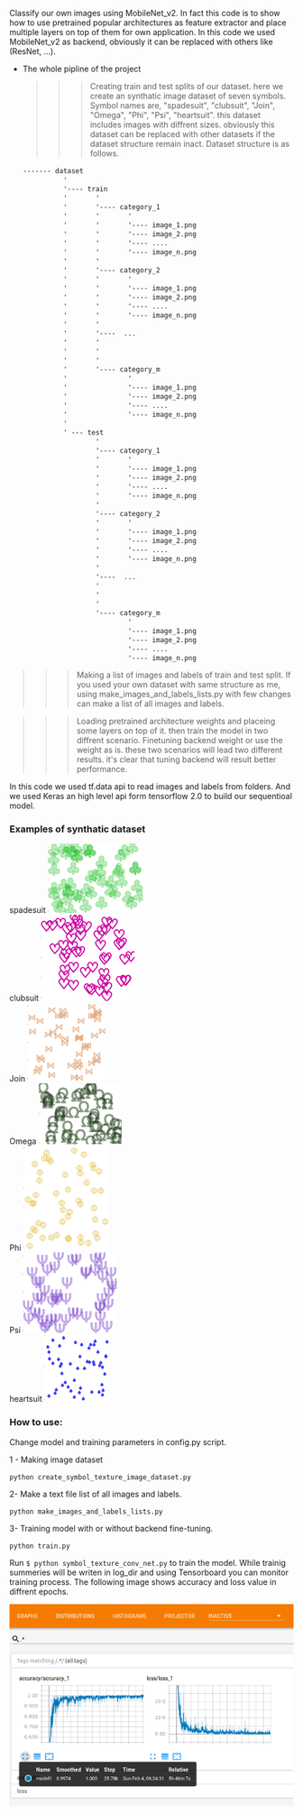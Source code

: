 Classify our own images using MobileNet_v2. 
In fact this code is to show how to use pretrained popular architectures as feature 
extractor and place multiple layers on top of them for own application. In this code we 
used MobileNet_v2 as backend, obviously it can be replaced with others like (ResNet, ...).
    
* The whole pipline of the project
    >>> Creating train and test splits of our dataset.
    here we create an synthatic image dataset of seven symbols. Symbol names are, "spadesuit",
    "clubsuit", "Join", "Omega", "Phi", "Psi", "heartsuit". this dataset includes images 
    with diffrent sizes. obviously this dataset can be replaced with other datasets if the 
    dataset structure remain inact. Dataset structure is as follows.

      ------- dataset
                '
                '---- train
                '       '
                '       '---- category_1
                '       '       '
                '       '       '---- image_1.png
                '       '       '---- image_2.png
                '       '       '---- ....
                '       '       '---- image_n.png
                '       '
                '       '---- category_2
                '       '       '
                '       '       '---- image_1.png
                '       '       '---- image_2.png
                '       '       '---- ....
                '       '       '---- image_n.png
                '       '
                '       '----  ...
                '       '       
                '       '       
                '       '
                '       '---- category_m
                '               '
                '               '---- image_1.png
                '               '---- image_2.png
                '               '---- ....
                '               '---- image_n.png
                '       
                ' --- test 
                        '
                        '---- category_1
                        '       '
                        '       '---- image_1.png
                        '       '---- image_2.png
                        '       '---- ....
                        '       '---- image_n.png
                        '
                        '---- category_2
                        '       '
                        '       '---- image_1.png
                        '       '---- image_2.png
                        '       '---- ....
                        '       '---- image_n.png
                        '
                        '----  ...
                        '       
                        '       
                        '
                        '---- category_m
                                '
                                '---- image_1.png
                                '---- image_2.png
                                '---- ....
                                '---- image_n.png

>>> Making a list of images and labels of train and test split.
    If you used your own dataset with same structure as me, using make_images_and_labels_lists.py
    with few changes can make a list of all images and labels.

>>> Loading pretrained architecture weights and placeing some layers on top of it. then train
    the model in two diffrent scenario. Finetuning backend weight or use the weight as is. these
    two scenarios will lead two different results. it's clear that tuning backend will result 
    better performance.

In this code we used tf.data api to read images and labels from folders. And we used Keras an 
high level api form tensorflow 2.0 to build our sequentioal model. 

### Examples of synthatic dataset
spadesuit
![alt text](https://github.com/m-nasiri/tensorflow-2.0/blob/master/Classify_My_Own_Images_Using_MobileNet_Backend/images/image_0.png)
<br />
clubsuit
![alt text](https://github.com/m-nasiri/tensorflow-2.0/blob/master/Classify_My_Own_Images_Using_MobileNet_Backend/images/image_1.png)
<br />
Join
![alt text](https://github.com/m-nasiri/tensorflow-2.0/blob/master/Classify_My_Own_Images_Using_MobileNet_Backend/images/image_2.png)
<br />
Omega
![alt text](https://github.com/m-nasiri/tensorflow-2.0/blob/master/Classify_My_Own_Images_Using_MobileNet_Backend/images/image_3.png)
<br />
Phi
![alt text](https://github.com/m-nasiri/tensorflow-2.0/blob/master/Classify_My_Own_Images_Using_MobileNet_Backend/images/image_4.png)
<br />
Psi
![alt text](https://github.com/m-nasiri/tensorflow-2.0/blob/master/Classify_My_Own_Images_Using_MobileNet_Backend/images/image_5.png)
<br />
heartsuit
![alt text](https://github.com/m-nasiri/tensorflow-2.0/blob/master/Classify_My_Own_Images_Using_MobileNet_Backend/images/image_6.png)
<br />


### How to use:
Change model and training parameters in config.py script.

1 - Making image dataset

    python create_symbol_texture_image_dataset.py

2- Make a text file list of all images and labels.
    
    python make_images_and_labels_lists.py

3- Training model with or without backend fine-tuning.
    
    python train.py


Run `$ python symbol_texture_conv_net.py` to train the model. While trainig summeries will be writen in log_dir and using Tensorboard you can monitor training process. The following image shows accuracy and loss value in diffrent epochs.

![alt text](https://github.com/m-nasiri/tensorflow/blob/master/symbol_texture_image_conv_net/images/acc_loss.png)

